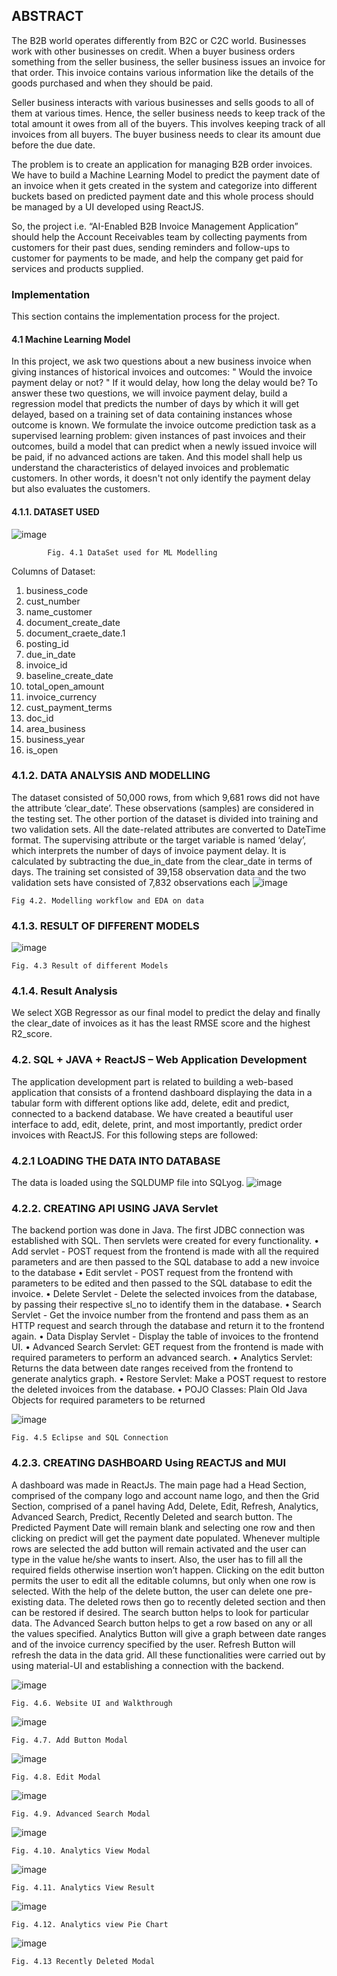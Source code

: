 ## ABSTRACT
The B2B world operates differently from B2C or C2C world. Businesses work with other businesses on credit. When a buyer business orders something from the seller business, the seller business issues an invoice for that order. This invoice contains various information like the details of the goods purchased and when they should be paid.


Seller business interacts with various businesses and sells goods to all of them at various times. Hence, the seller business needs to keep track of the total amount it owes from all of the buyers. This involves keeping track of all invoices from all buyers. The buyer business needs to clear its amount due before the due date.

The problem is to create an application for managing B2B order invoices. We have to build a Machine Learning Model to predict the payment date of an invoice when it gets created in the system and categorize into different buckets based on predicted payment date and this whole process should be managed by a UI developed using ReactJS. 


So, the project i.e. “AI-Enabled B2B Invoice Management Application” should help the Account Receivables team by collecting payments from customers for their past dues, sending reminders and follow-ups to customer for payments to be made, and help the company get paid for services and products supplied.

### Implementation

This section contains the implementation process for the project.


#### 4.1	Machine Learning Model 
In this project, we ask two questions about a new business invoice when giving instances of historical invoices and outcomes: " Would the invoice payment delay or not? " If it would delay, how long the delay would be? To answer these two questions, we will invoice payment delay, build a regression model that predicts the number of days by which it will get delayed, based on a training set of data containing instances whose outcome is known. We formulate the invoice outcome prediction task as a supervised learning problem: given instances of past invoices and their outcomes, build a model that can predict when a newly issued invoice will be paid, if no advanced actions are taken. And this model shall help us understand the characteristics of delayed invoices and problematic customers. In other words, it doesn't not only identify the payment delay but also evaluates the customers.



#### 4.1.1. DATASET USED

 ![image](https://user-images.githubusercontent.com/81213413/166680577-f4e07db5-207c-4be4-9659-cf9bce7ddea0.png)

			Fig. 4.1 DataSet used for ML Modelling


Columns of Dataset: 
1.	business_code 
2.	cust_number
3.	name_customer
4.	document_create_date
5.	document_craete_date.1
6.	posting_id
7.	due_in_date
8.	invoice_id
9.	baseline_create_date
10.	total_open_amount
11.	invoice_currency
12.	cust_payment_terms
13.	doc_id
14.	area_business
15.	business_year
16.	is_open

### 4.1.2. DATA ANALYSIS AND MODELLING
The dataset consisted of 50,000 rows, from which 9,681 rows did not have the attribute ‘clear_date’. These observations (samples) are considered in the testing set. The other portion of the dataset is divided into training and two validation sets. All the date-related attributes are converted to DateTime format. The supervising attribute or the target variable is named ‘delay’, which interprets the number of days of invoice payment delay. It is calculated by subtracting the due_in_date from the clear_date in terms of days. The training set consisted of 39,158 observation data and the two validation sets have consisted of 7,832 observations each
![image](https://user-images.githubusercontent.com/81213413/166680731-881197b2-a40c-46a3-bc22-5998f9ee4367.png)
	
	Fig 4.2. Modelling workflow and EDA on data

### 4.1.3. RESULT OF DIFFERENT MODELS


![image](https://user-images.githubusercontent.com/81213413/166681774-7e9ee3f7-eb5a-4c66-90d7-e90d5713f2b8.png)

	
	Fig. 4.3 Result of different Models

### 4.1.4. Result Analysis 
We select XGB Regressor as our final model to predict the delay and finally the clear_date of invoices as it has the least RMSE score and the highest R2_score.

### 4.2. SQL + JAVA + ReactJS – Web Application Development

The application development part is related to building a web-based application that consists of a frontend dashboard displaying the data in a tabular form with different options like add, delete, edit and predict, connected to a backend database. We have created a beautiful user interface to add, edit, delete, print, and most importantly, predict order invoices with ReactJS. For this following steps are followed:

### 4.2.1 LOADING THE DATA INTO DATABASE

The data is loaded using the SQLDUMP file into SQLyog.
![image](https://user-images.githubusercontent.com/81213413/166680912-3077bed8-4755-4583-b148-831d0d843cc1.png)

### 4.2.2. CREATING API USING JAVA Servlet
	
The backend portion was done in Java. The first JDBC connection was established with SQL. Then servlets were created for every functionality.
•	Add servlet - POST request from the frontend is made with all the required parameters and are then passed to the SQL database to add a new invoice to the database
•	Edit servlet - POST request from the frontend with parameters to be edited and then passed to the SQL database to edit the invoice.
•	Delete Servlet - Delete the selected invoices from the database, by passing their respective sl_no to identify them in the database.
•	Search Servlet - Get the invoice number from the frontend and pass them as an HTTP request and search through the database and return it to the frontend again.
•	Data Display Servlet - Display the table of invoices to the frontend UI.
•	Advanced Search Servlet: GET request from the frontend is made with required parameters to perform an advanced search.
•	Analytics Servlet: Returns the data between date ranges received from the frontend to generate analytics graph.
•	Restore Servlet: Make a POST request to restore the deleted invoices from the database.
•	POJO Classes: Plain Old Java Objects for required parameters to be returned

![image](https://user-images.githubusercontent.com/81213413/166681002-561e3496-e154-41ee-b3e7-a43ef72d93b2.png)

	Fig. 4.5 Eclipse and SQL Connection

### 4.2.3. CREATING DASHBOARD Using REACTJS and MUI
	
A dashboard was made in ReactJs. The main page had a Head Section, comprised of the company logo and account name logo, and then the Grid Section, comprised of a panel having Add, Delete, Edit, Refresh, Analytics, Advanced Search, Predict, Recently Deleted and search button. The Predicted Payment Date will remain blank and selecting one row and then clicking on predict will get the payment date populated. Whenever multiple rows are selected the add button will remain activated and the user can type in the value he/she wants to insert. Also, the user has to fill all the required fields otherwise insertion won’t happen. Clicking on the edit button permits the user to edit all the editable columns, but only when one row is selected. With the help of the delete button, the user can delete one pre-existing data. The deleted rows then go to recently deleted section and then can be restored if desired. The search button helps to look for particular data. The Advanced Search button helps to get a row based on any or all the values specified. Analytics Button will give a graph between date ranges and of the invoice currency specified by the user. Refresh Button will refresh the data in the data grid.  All these functionalities were carried out by using material-UI and establishing a connection with the backend.

![image](https://user-images.githubusercontent.com/81213413/166681117-c7283c77-a916-4100-8bb5-06cc59a81bd7.png)

	Fig. 4.6. Website UI and Walkthrough

![image](https://user-images.githubusercontent.com/81213413/166681600-b7ccd1db-61e6-4d7c-afcf-50a62ca75b29.png)

	Fig. 4.7. Add Button Modal

![image](https://user-images.githubusercontent.com/81213413/166681884-ffb64a5e-0be5-4df1-9747-5213237d251d.png)

	Fig. 4.8. Edit Modal

![image](https://user-images.githubusercontent.com/81213413/166681924-9fcc5c63-ac8a-4758-9516-9c374574b729.png)

	Fig. 4.9. Advanced Search Modal

![image](https://user-images.githubusercontent.com/81213413/166681969-a777328d-5b41-4cb8-aa3f-98eabe5df075.png)

 	Fig. 4.10. Analytics View Modal
	
![image](https://user-images.githubusercontent.com/81213413/166682018-c7a9e91e-0d72-49c0-a444-7e454b6ac00d.png)

	Fig. 4.11. Analytics View Result
	
![image](https://user-images.githubusercontent.com/81213413/166682081-50538f07-b5eb-4728-af0b-2e6c34c153b7.png)

	Fig. 4.12. Analytics view Pie Chart
	
![image](https://user-images.githubusercontent.com/81213413/166682140-c9ff45ad-30ac-4b1d-935e-3e45a76710d2.png)

	Fig. 4.13 Recently Deleted Modal

